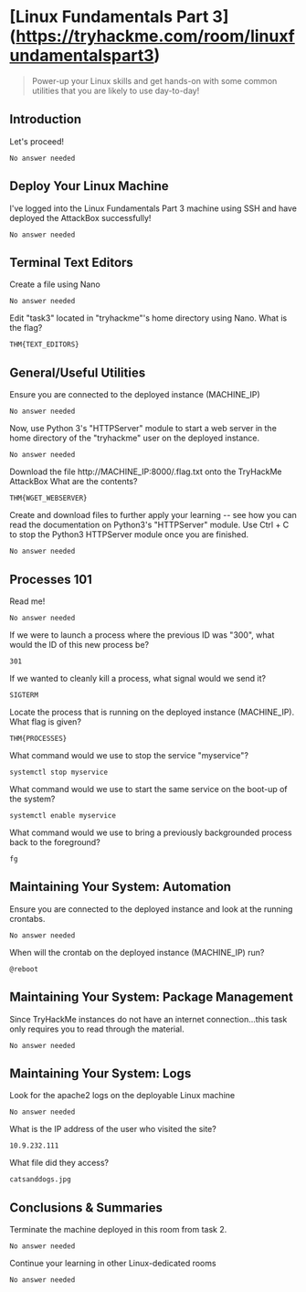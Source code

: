 # [Linux Fundamentals Part 3] (https://tryhackme.com/room/linuxfundamentalspart3)
> Power-up your Linux skills and get hands-on with some common utilities that you are likely to use day-to-day!

##  Introduction
Let's proceed!
```
No answer needed
```

## Deploy Your Linux Machine
I've logged into the Linux Fundamentals Part 3 machine using SSH and have deployed the AttackBox successfully!
```
No answer needed
```

## Terminal Text Editors
Create a file using Nano
```
No answer needed
```

Edit "task3" located in "tryhackme"'s home directory using Nano. What is the flag?
```
THM{TEXT_EDITORS}
```

## General/Useful Utilities
Ensure you are connected to the deployed instance (MACHINE_IP)
```
No answer needed
```

Now, use Python 3's "HTTPServer" module to start a web server in the home directory of the "tryhackme" user on the deployed instance.
```
No answer needed
```

Download the file http://MACHINE_IP:8000/.flag.txt onto the TryHackMe AttackBox
What are the contents?
```
THM{WGET_WEBSERVER}
```

Create and download files to further apply your learning -- see how you can read the documentation on Python3's "HTTPServer" module.
Use Ctrl + C to stop the Python3 HTTPServer module once you are finished.
```
No answer needed
```

##  Processes 101
Read me!
```
No answer needed
```

If we were to launch a process where the previous ID was "300", what would the ID of this new process be?
```
301
```

If we wanted to cleanly kill a process, what signal would we send it?
```
SIGTERM
```

Locate the process that is running on the deployed instance (MACHINE_IP). What flag is given?
```
THM{PROCESSES}
```

What command would we use to stop the service "myservice"?
```
systemctl stop myservice
```

What command would we use to start the same service on the boot-up of the system?
```
systemctl enable myservice
```

What command would we use to bring a previously backgrounded process back to the foreground?
```
fg
```

##  Maintaining Your System: Automation
Ensure you are connected to the deployed instance and look at the running crontabs.
```
No answer needed
```

When will the crontab on the deployed instance (MACHINE_IP) run?
```
@reboot
```

##  Maintaining Your System: Package Management
Since TryHackMe instances do not have an internet connection...this task only requires you to read through the material.
```
No answer needed
```

## Maintaining Your System: Logs
Look for the apache2 logs on the deployable Linux machine
```
No answer needed
```

What is the IP address of the user who visited the site?
```
10.9.232.111
```

What file did they access?
```
catsanddogs.jpg
```

## Conclusions & Summaries
Terminate the machine deployed in this room from task 2. 
```
No answer needed
```

Continue your learning in other Linux-dedicated rooms
```
No answer needed
```
